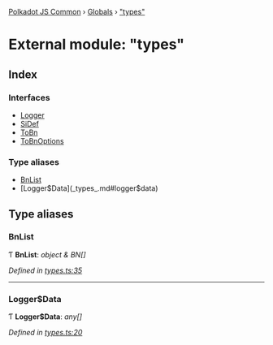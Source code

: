 [Polkadot JS Common](../README.md) › [Globals](../globals.md) › ["types"](_types_.md)

# External module: "types"

## Index

### Interfaces

* [Logger](../interfaces/_types_.logger.md)
* [SiDef](../interfaces/_types_.sidef.md)
* [ToBn](../interfaces/_types_.tobn.md)
* [ToBnOptions](../interfaces/_types_.tobnoptions.md)

### Type aliases

* [BnList](_types_.md#bnlist)
* [Logger$Data](_types_.md#logger$data)

## Type aliases

###  BnList

Ƭ **BnList**: *object & BN[]*

*Defined in [types.ts:35](https://github.com/polkadot-js/common/blob/337c67ff/packages/util/src/types.ts#L35)*

___

###  Logger$Data

Ƭ **Logger$Data**: *any[]*

*Defined in [types.ts:20](https://github.com/polkadot-js/common/blob/337c67ff/packages/util/src/types.ts#L20)*
